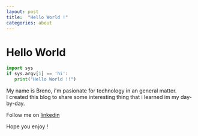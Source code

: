 ```yaml
---
layout: post
title:  "Hello World !"
categories: about
---
```

# Hello World

```python
import sys
if sys.argv[1] == 'hi':
   print("Hello World !!")
```
My name is Breno, i'm pasionate for technology in an general matter.
<br>
I created this blog to share some interesting thing that i learned im my day-by-day.

Follow me on [linkedin](https://www.linkedin.com/in/brenocesar/)

Hope you enjoy !